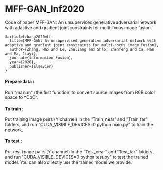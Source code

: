 # MFF-GAN_Inf2020
Code of paper MFF-GAN: An unsupervised generative adversarial network with adaptive and gradient joint constraints for multi-focus image fusion.
````
@article{zhang2020mff,
  title={MFF-GAN: An unsupervised generative adversarial network with adaptive and gradient joint constraints for multi-focus image fusion},
  author={Zhang, Hao and Le, Zhuliang and Shao, Zhenfeng and Xu, Han and Ma, Jiayi},
  journal={Information Fusion},
  year={2020},
  publisher={Elsevier}
}
````

#### Prepare data :<br>
Run "main.m" (the first function) to convert source images from RGB color space to YCbCr.

#### To train :<br>
Put training image pairs (Y channel) in the "Train_near" and "Train_far" folders, and run "CUDA_VISIBLE_DEVICES=0 python main.py" to train the network.

#### To test :<br>
Put test image pairs (Y channel) in the "Test_near" and "Test_far" folders, and run "CUDA_VISIBLE_DEVICES=0 python test.py" to test the trained model.
You can also directly use the trained model we provide.
